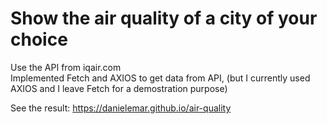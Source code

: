 # Show the air quality of a city of your choice

Use the API from iqair.com  
Implemented Fetch and AXIOS to get data from API, (but I currently used AXIOS and I leave Fetch for a demostration purpose)

See the result: https://danielemar.github.io/air-quality
